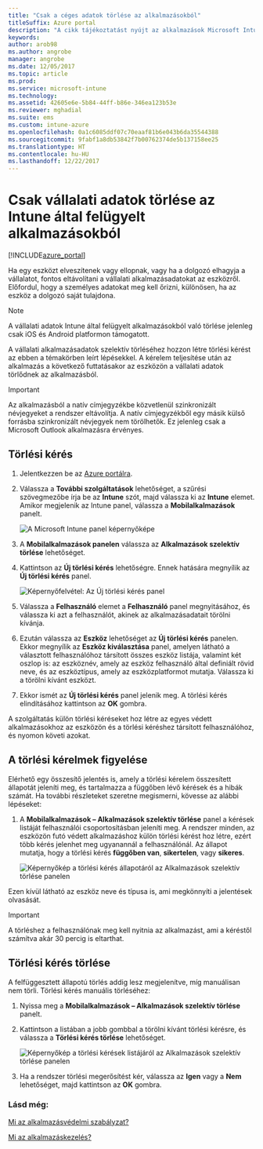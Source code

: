 ```yaml
---
title: "Csak a céges adatok törlése az alkalmazásokból"
titleSuffix: Azure portal
description: "A cikk tájékoztatást nyújt az alkalmazások Microsoft Intune-nal való szelektív törléséről."
keywords: 
author: arob98
ms.author: angrobe
manager: angrobe
ms.date: 12/05/2017
ms.topic: article
ms.prod: 
ms.service: microsoft-intune
ms.technology: 
ms.assetid: 42605e6e-5b84-44ff-b86e-346ea123b53e
ms.reviewer: mghadial
ms.suite: ems
ms.custom: intune-azure
ms.openlocfilehash: 0a1c6085ddf07c70eaaf81b6e043b6da35544388
ms.sourcegitcommit: 9fabf1a8db53842f7b00762374de5b137158ee25
ms.translationtype: HT
ms.contentlocale: hu-HU
ms.lasthandoff: 12/22/2017
---
```

# <a name="how-to-wipe-only-corporate-data-from-intune-managed-apps"></a>Csak vállalati adatok törlése az Intune által felügyelt alkalmazásokból

[!INCLUDE[azure_portal](./includes/azure_portal.md)]

Ha egy eszközt elveszítenek vagy ellopnak, vagy ha a dolgozó elhagyja a vállalatot, fontos eltávolítani a vállalati alkalmazásadatokat az eszközről. Előfordul, hogy a személyes adatokat meg kell őrizni, különösen, ha az eszköz a dolgozó saját tulajdona.

>[!NOTE]
> A vállalati adatok Intune által felügyelt alkalmazásokból való törlése jelenleg csak iOS és Android platformon támogatott.

A vállalati alkalmazásadatok szelektív törléséhez hozzon létre törlési kérést az ebben a témakörben leírt lépésekkel. A kérelem teljesítése után az alkalmazás a következő futtatásakor az eszközön a vállalati adatok törlődnek az alkalmazásból.

>[!IMPORTANT]
> Az alkalmazásból a natív címjegyzékbe közvetlenül szinkronizált névjegyeket a rendszer eltávolítja. A natív címjegyzékből egy másik külső forrásba szinkronizált névjegyek nem törölhetők. Ez jelenleg csak a Microsoft Outlook alkalmazásra érvényes.

## <a name="create-a-wipe-request"></a>Törlési kérés

1.  Jelentkezzen be az [Azure portálra](https://portal.azure.com).

2.  Válassza a **További szolgáltatások** lehetőséget, a szűrési szövegmezőbe írja be az **Intune** szót, majd válassza ki az **Intune** elemet. Amikor megjelenik az Intune panel, válassza a **Mobilalkalmazások** panelt.

    ![A Microsoft Intune panel képernyőképe](./media/apps-selective-wipe01.png)

3.  A **Mobilalkalmazások panelen** válassza az **Alkalmazások szelektív törlése** lehetőséget.

4.  Kattintson az **Új törlési kérés** lehetőségre. Ennek hatására megnyílik az **Új törlési kérés** panel.

    ![Képernyőfelvétel: Az Új törlési kérés panel](./media/AzurePortal_MAM_NewWipeRequest.png)

5.  Válassza a **Felhasználó** elemet a **Felhasználó** panel megnyitásához, és válassza ki azt a felhasználót, akinek az alkalmazásadatait törölni kívánja.

6.  Ezután válassza az **Eszköz** lehetőséget az **Új törlési kérés** panelen. Ekkor megnyílik az **Eszköz kiválasztása** panel, amelyen látható a választott felhasználóhoz társított összes eszköz listája, valamint két oszlop is: az eszköznév, amely az eszköz felhasználó által definiált rövid neve, és az eszköztípus, amely az eszközplatformot mutatja. Válassza ki a törölni kívánt eszközt.

7.  Ekkor ismét az **Új törlési kérés** panel jelenik meg. A törlési kérés elindításához kattintson az **OK** gombra.

A szolgáltatás külön törlési kéréseket hoz létre az egyes védett alkalmazásokhoz az eszközön és a törlési kéréshez társított felhasználóhoz, és nyomon követi azokat.

## <a name="monitor-your-wipe-requests"></a>A törlési kérelmek figyelése

Elérhető egy összesítő jelentés is, amely a törlési kérelem összesített állapotát jeleníti meg, és tartalmazza a függőben lévő kérések és a hibák számát. Ha további részleteket szeretne megismerni, kövesse az alábbi lépéseket:

1.  A **Mobilalkalmazások – Alkalmazások szelektív törlése** panel a kérések listáját felhasználói csoportosításban jeleníti meg. A rendszer minden, az eszközön futó védett alkalmazáshoz külön törlési kérést hoz létre, ezért több kérés jelenhet meg ugyanannál a felhasználónál. Az állapot mutatja, hogy a törlési kérés **függőben van**, **sikertelen**, vagy **sikeres**.

    ![Képernyőkép a törlési kérés állapotáról az Alkalmazások szelektív törlése panelen](./media/wipe-request-status-1.png)

Ezen kívül látható az eszköz neve és típusa is, ami megkönnyíti a jelentések olvasását.

>[!IMPORTANT]
> A törléshez a felhasználónak meg kell nyitnia az alkalmazást, ami a kéréstől számítva akár 30 percig is eltarthat.

## <a name="delete-a-wipe-request"></a>Törlési kérés törlése

A felfüggesztett állapotú törlés addig lesz megjelenítve, míg manuálisan nem törli.  Törlési kérés manuális törléséhez:

1.  Nyissa meg a **Mobilalkalmazások – Alkalmazások szelektív törlése** panelt.

2.  Kattintson a listában a jobb gombbal a törölni kívánt törlési kérésre, és válassza a **Törlési kérés törlése** lehetőséget.

    ![Képernyőkép a törlési kérések listájáról az Alkalmazások szelektív törlése panelen](./media/delete-wipe-request.png)

3.  Ha a rendszer törlési megerősítést kér, válassza az **Igen** vagy a **Nem** lehetőséget, majd kattintson az **OK** gombra.

### <a name="see-also"></a>Lásd még:
[Mi az alkalmazásvédelmi szabályzat?](app-protection-policy.md)

[Mi az alkalmazáskezelés?](app-management.md)
